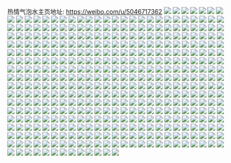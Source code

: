 热情气泡水主页地址: https://weibo.com/u/5046717362 
![](https://wx4.sinaimg.cn/mw2000/005vxvJ8gy1h96760uqk1j31kx2dd1ky.jpg) 
![](https://wx4.sinaimg.cn/mw2000/005vxvJ8gy1h96761qrwbj31al1xwx6p.jpg) 
![](https://wx4.sinaimg.cn/mw2000/005vxvJ8gy1h9675zy5j1j31kw2dc7wh.jpg) 
![](https://wx4.sinaimg.cn/mw2000/005vxvJ8gy1h9676bb5yij32c0340kjl.jpg) 
![](https://wx4.sinaimg.cn/mw2000/005vxvJ8gy1h967o7gn9kj32c03401ky.jpg) 
![](https://wx4.sinaimg.cn/mw2000/005vxvJ8gy1h9675vabkfj31sc2dsb2a.jpg) 
![](https://wx4.sinaimg.cn/mw2000/005vxvJ8gy1h8talf1d9hj32c0340u0y.jpg) 
![](https://wx4.sinaimg.cn/mw2000/005vxvJ8gy1h8taliv6q2j32c0340u0y.jpg) 
![](https://wx4.sinaimg.cn/mw2000/005vxvJ8gy1h8t9e0kesmj31sg2dse81.jpg) 
![](https://wx4.sinaimg.cn/mw2000/005vxvJ8gy1h872h0ddt5j335s2lp1kz.jpg) 
![](https://wx4.sinaimg.cn/mw2000/005vxvJ8gy1h872h1j0gij30v81avn99.jpg) 
![](https://wx4.sinaimg.cn/mw2000/005vxvJ8gy1h872gwnsbsj30v91av4aq.jpg) 
![](https://wx4.sinaimg.cn/mw2000/005vxvJ8gy1h7up0qszlqj31sc2dshdu.jpg) 
![](https://wx4.sinaimg.cn/mw2000/005vxvJ8gy1h7up0o4b1kj31sc2ds1ky.jpg) 
![](https://wx4.sinaimg.cn/mw2000/005vxvJ8gy1h7up0t7mloj31sc2dskjm.jpg) 
![](https://wx4.sinaimg.cn/mw2000/005vxvJ8gy1h7up0u1zoyj316o1kwwpc.jpg) 
![](https://wx4.sinaimg.cn/mw2000/005vxvJ8gy1h7gprw4xt1j32812ypx6r.jpg) 
![](https://wx4.sinaimg.cn/mw2000/005vxvJ8gy1h7gpro0kevj31fl1wsngw.jpg) 
![](https://wx4.sinaimg.cn/mw2000/005vxvJ8gy1h7gps1za5aj31sg2cv4qp.jpg) 
![](https://wx4.sinaimg.cn/mw2000/005vxvJ8gy1h7gprx7j9qj31jg21yh4l.jpg) 
![](https://wx4.sinaimg.cn/mw2000/005vxvJ8gy1h7gps13o6cj30qo0zkabd.jpg) 
![](https://wx4.sinaimg.cn/mw2000/005vxvJ8gy1h7gprycdzmj30qo0zkgmr.jpg) 
![](https://wx4.sinaimg.cn/mw2000/005vxvJ8gy1h7gps3i4oij329b30f7wi.jpg) 
![](https://wx4.sinaimg.cn/mw2000/005vxvJ8gy1h79z9e12zfj32c03407wi.jpg) 
![](https://wx4.sinaimg.cn/mw2000/005vxvJ8gy1h79zexe2q1j31sg2dsdkn.jpg) 
![](https://wx4.sinaimg.cn/mw2000/005vxvJ8gy1h79zek41wgj31sg2dvb29.jpg) 
![](https://wx4.sinaimg.cn/mw2000/005vxvJ8gy1h79zeucvlfj32by33xu0z.jpg) 
![](https://wx4.sinaimg.cn/mw2000/005vxvJ8gy1h79zeqmhh6j31kw1vb7wh.jpg) 
![](https://wx4.sinaimg.cn/mw2000/005vxvJ8gy1h79zeoixjdj31tr1tr4qp.jpg) 
![](https://wx4.sinaimg.cn/mw2000/005vxvJ8gy1h743yvuv9ij32c02c01kx.jpg) 
![](https://wx4.sinaimg.cn/mw2000/005vxvJ8gy1h68vv8kkf7j30sg35knpd.jpg) 
![](https://wx4.sinaimg.cn/mw2000/005vxvJ8gy1h68vv6x5wjj30sg35ke81.jpg) 
![](https://wx4.sinaimg.cn/mw2000/005vxvJ8gy1h68vv5cw7gj30sg2wa4cc.jpg) 
![](https://wx4.sinaimg.cn/mw2000/005vxvJ8gy1h68vv9rpfjj30sg2p3n32.jpg) 
![](https://wx4.sinaimg.cn/mw2000/005vxvJ8gy1h68vvfm7n1j30sg35s4qq.jpg) 
![](https://wx4.sinaimg.cn/mw2000/005vxvJ8gy1h68vvdnnlej30sg47gaqr.jpg) 
![](https://wx4.sinaimg.cn/mw2000/005vxvJ8gy1h68vviylcgj30sg35skjl.jpg) 
![](https://wx4.sinaimg.cn/mw2000/005vxvJ8gy1h68vuysp9ij30sg35pb29.jpg) 
![](https://wx4.sinaimg.cn/mw2000/005vxvJ8gy1h68vvbfi2wj30sg35nn30.jpg) 
![](https://wx4.sinaimg.cn/mw2000/005vxvJ8gy1h68vv0pjcsj30sg2x5ncx.jpg) 
![](https://wx4.sinaimg.cn/mw2000/005vxvJ8gy1h68vv2fs99j30sg35sthh.jpg) 
![](https://wx4.sinaimg.cn/mw2000/005vxvJ8gy1h68vv3kz2gj30sg2mt45w.jpg) 
![](https://wx4.sinaimg.cn/mw2000/005vxvJ8gy1h68vvhin1sj30sg35su0x.jpg) 
![](https://wx4.sinaimg.cn/mw2000/005vxvJ8ly1h5rk36zminj32c0340b2c.jpg) 
![](https://wx4.sinaimg.cn/mw2000/005vxvJ8ly1h5rk5qmrm8j31sg2dsb29.jpg) 
![](https://wx4.sinaimg.cn/mw2000/005vxvJ8ly1h5rk3b8zfwj31kw2dc7wi.jpg) 
![](https://wx4.sinaimg.cn/mw2000/005vxvJ8ly1h5rk5c3mnlj31wm1wmqv5.jpg) 
![](https://wx4.sinaimg.cn/mw2000/005vxvJ8ly1h5rk713f20j31sg2dse81.jpg) 
![](https://wx4.sinaimg.cn/mw2000/005vxvJ8ly1h5rk7xygvsj31s035su0x.jpg) 
![](https://wx4.sinaimg.cn/mw2000/005vxvJ8ly1h5rk5cre3aj31sg1sgb29.jpg) 
![](https://wx4.sinaimg.cn/mw2000/005vxvJ8ly1h5rk39cvmpj30sg47pnpd.jpg) 
![](https://wx4.sinaimg.cn/mw2000/005vxvJ8ly1h5fxl3obh1j31sg2dsb29.jpg) 
![](https://wx4.sinaimg.cn/mw2000/005vxvJ8ly1h5fxl2vww4j31qj2b8e81.jpg) 
![](https://wx4.sinaimg.cn/mw2000/005vxvJ8ly1h5fxl6talrj31sg2dsb29.jpg) 
![](https://wx4.sinaimg.cn/mw2000/005vxvJ8ly1h5fxl4cujkj31sg2dse81.jpg) 
![](https://wx4.sinaimg.cn/mw2000/005vxvJ8ly1h5fxl55kxhj31rq2cpb29.jpg) 
![](https://wx4.sinaimg.cn/mw2000/005vxvJ8ly1h5fxl61y7tj31pt2a91c6.jpg) 
![](https://wx4.sinaimg.cn/mw2000/005vxvJ8gy1h49s6ovzd9j32852z9kjn.jpg) 
![](https://wx4.sinaimg.cn/mw2000/005vxvJ8gy1h49s63orqkj32c02ch4qq.jpg) 
![](https://wx4.sinaimg.cn/mw2000/005vxvJ8gy1h49s5x8cbxj32dc35s7wk.jpg) 
![](https://wx4.sinaimg.cn/mw2000/005vxvJ8gy1h49s60a7tgj30sg2mtb29.jpg) 
![](https://wx4.sinaimg.cn/mw2000/005vxvJ8gy1h49s6kzqcmj31sg2dsb29.jpg) 
![](https://wx4.sinaimg.cn/mw2000/005vxvJ8gy1h49s65nx0hj32c0340b2a.jpg) 
![](https://wx4.sinaimg.cn/mw2000/005vxvJ8gy1h3xfalleg4j32c02c0x6p.jpg) 
![](https://wx4.sinaimg.cn/mw2000/005vxvJ8gy1h3ocxzlo3uj31jg0v9dua.jpg) 
![](https://wx4.sinaimg.cn/mw2000/005vxvJ8gy1h3kr4xllk3j31sg2dsqv5.jpg) 
![](https://wx4.sinaimg.cn/mw2000/005vxvJ8gy1h3g3ip8zx5j32c1340kjn.jpg) 
![](https://wx4.sinaimg.cn/mw2000/005vxvJ8gy1h3g3iwalqdj32c13401kz.jpg) 
![](https://wx4.sinaimg.cn/mw2000/005vxvJ8gy1h34uzrl60wj30us152gze.jpg) 
![](https://wx4.sinaimg.cn/mw2000/005vxvJ8gy1h34uzsons3j32c02c0e7w.jpg) 
![](https://wx4.sinaimg.cn/mw2000/005vxvJ8gy1h34uzvgp8rj31ix2171kx.jpg) 
![](https://wx4.sinaimg.cn/mw2000/005vxvJ8gy1h34uzumoruj31kw23ve82.jpg) 
![](https://wx4.sinaimg.cn/mw2000/005vxvJ8gy1h329fj7x50j316i1ko14b.jpg) 
![](https://wx4.sinaimg.cn/mw2000/005vxvJ8gy1h329fk8n0hj310t1d37do.jpg) 
![](https://wx4.sinaimg.cn/mw2000/005vxvJ8gy1h2wp1e55lrj30k00m5dmu.jpg) 
![](https://wx4.sinaimg.cn/mw2000/005vxvJ8gy1h1rnm865buj30j10j5gnu.jpg) 
![](https://wx4.sinaimg.cn/mw2000/005vxvJ8gy1h1d4hr2rxvj30j60y517t.jpg) 
![](https://wx4.sinaimg.cn/mw2000/005vxvJ8gy1h1d4i8qyvcj31wa1kwb2a.jpg) 
![](https://wx4.sinaimg.cn/mw2000/005vxvJ8gy1h1d4hn23gwj31kw23ve82.jpg) 
![](https://wx4.sinaimg.cn/mw2000/005vxvJ8gy1h1d4hpp44sj323t1kwb2a.jpg) 
![](https://wx4.sinaimg.cn/mw2000/005vxvJ8gy1h1d4hjmk2aj31kw23vnpe.jpg) 
![](https://wx4.sinaimg.cn/mw2000/005vxvJ8gy1h1d4hxdfidj31qe1kwhdu.jpg) 
![](https://wx4.sinaimg.cn/mw2000/005vxvJ8gy1h1d4i08qvsj31kw23uqv6.jpg) 
![](https://wx4.sinaimg.cn/mw2000/005vxvJ8gy1h1d4i30c2uj31kw23vhdu.jpg) 
![](https://wx4.sinaimg.cn/mw2000/005vxvJ8gy1h1d4i64kbrj31kw23vkjm.jpg) 
![](https://wx4.sinaimg.cn/mw2000/005vxvJ8gy1h1d4huto3cj31kw23v7wj.jpg) 
![](https://wx4.sinaimg.cn/mw2000/005vxvJ8gy1h0z7p2545xj31sg2dsb2a.jpg) 
![](https://wx4.sinaimg.cn/mw2000/005vxvJ8gy1h0z7p68ghkj31ln24qx6p.jpg) 
![](https://wx4.sinaimg.cn/mw2000/005vxvJ8gy1h0z7obz8n3j31x22vku0x.jpg) 
![](https://wx4.sinaimg.cn/mw2000/005vxvJ8gy1h0z7omekezj31kw2dc4qq.jpg) 
![](https://wx4.sinaimg.cn/mw2000/005vxvJ8gy1h0z7os1ju9j320830b4qq.jpg) 
![](https://wx4.sinaimg.cn/mw2000/005vxvJ8gy1h0z7ox2cgjj32p622o1ky.jpg) 
![](https://wx4.sinaimg.cn/mw2000/005vxvJ8ly1gyw1bqhlaij315o1jkwxh.jpg) 
![](https://wx4.sinaimg.cn/mw2000/005vxvJ8ly1gyw1bqsrqqj315o1jk1bx.jpg) 
![](https://wx4.sinaimg.cn/mw2000/005vxvJ8ly1gxxhrrp9o6j32c02c0e82.jpg) 
![](https://wx4.sinaimg.cn/mw2000/005vxvJ8gy1gxtyy893nqj31sc2ds4qp.jpg) 
![](https://wx4.sinaimg.cn/mw2000/005vxvJ8gy1gxtyy4zafvj31sc2dse81.jpg) 
![](https://wx4.sinaimg.cn/mw2000/005vxvJ8gy1gxtyy6dw1mj31om28ue1e.jpg) 
![](https://wx4.sinaimg.cn/mw2000/005vxvJ8gy1gxtyyp3oh1j33402c1x6r.jpg) 
![](https://wx4.sinaimg.cn/mw2000/005vxvJ8gy1gxtyydvcn3j322o340b2b.jpg) 
![](https://wx4.sinaimg.cn/mw2000/005vxvJ8gy1gxtyyaji8wj333z22ohdu.jpg) 
![](https://wx4.sinaimg.cn/mw2000/005vxvJ8gy1gxtyym2o50j321j32bu0y.jpg) 
![](https://wx4.sinaimg.cn/mw2000/005vxvJ8gy1gxtyygcjwej322o3404qr.jpg) 
![](https://wx4.sinaimg.cn/mw2000/005vxvJ8gy1gxtyys6nvij32bz369b2a.jpg) 
![](https://wx4.sinaimg.cn/mw2000/005vxvJ8gy1gxtyyj21swj322o340hdu.jpg) 
![](https://wx4.sinaimg.cn/mw2000/005vxvJ8gy1gwrsa7ozjvj30u0141e46.jpg) 
![](https://wx4.sinaimg.cn/mw2000/005vxvJ8gy1gwrsa9ld8ij32c0340kjm.jpg) 
![](https://wx4.sinaimg.cn/mw2000/005vxvJ8gy1gwrsacqakgj32c03401kz.jpg) 
![](https://wx4.sinaimg.cn/mw2000/005vxvJ8gy1gwrsa6ytxlj32c0340u10.jpg) 
![](https://wx4.sinaimg.cn/mw2000/005vxvJ8gy1gwn22o14dmj31sg2dsb29.jpg) 
![](https://wx4.sinaimg.cn/mw2000/005vxvJ8gy1gwn22pe7zcj31sg2dse7a.jpg) 
![](https://wx4.sinaimg.cn/mw2000/005vxvJ8gy1gvm2gce08fj61sg2ds1kx02.jpg) 
![](https://wx4.sinaimg.cn/mw2000/005vxvJ8ly1gv3nzps8lsj62762xke4202.jpg) 
![](https://wx4.sinaimg.cn/mw2000/005vxvJ8ly1gv3o000vglj62c0340npd02.jpg) 
![](https://wx4.sinaimg.cn/mw2000/005vxvJ8ly1gv3o07rub6j62a731lkjl02.jpg) 
![](https://wx4.sinaimg.cn/mw2000/005vxvJ8ly1gv3o14rkdvj628l2xfqv602.jpg) 
![](https://wx4.sinaimg.cn/mw2000/005vxvJ8ly1gv3o16e0z6j31sc2ds4qp.jpg) 
![](https://wx4.sinaimg.cn/mw2000/005vxvJ8ly1gv3o11fzyxj32c03404qr.jpg) 
![](https://wx4.sinaimg.cn/mw2000/005vxvJ8ly1gv3nzggmtpj329w308qv7.jpg) 
![](https://wx4.sinaimg.cn/mw2000/005vxvJ8ly1gv3nzx8t4cj62c0340kjm02.jpg) 
![](https://wx4.sinaimg.cn/mw2000/005vxvJ8ly1gv3nzn7o7ej32c0340kjp.jpg) 
![](https://wx4.sinaimg.cn/mw2000/005vxvJ8ly1gv3o01nd75j63402c0npd02.jpg) 
![](https://wx4.sinaimg.cn/mw2000/005vxvJ8ly1gv3o03502wj63402c0e8102.jpg) 
![](https://wx4.sinaimg.cn/mw2000/005vxvJ8ly1gv3o05li1gj63402c0hdu02.jpg) 
![](https://wx4.sinaimg.cn/mw2000/005vxvJ8ly1gv3nzsghuzj62c03404qp02.jpg) 
![](https://wx4.sinaimg.cn/mw2000/005vxvJ8ly1gv3nzu83a7j32c03401ky.jpg) 
![](https://wx4.sinaimg.cn/mw2000/005vxvJ8ly1gv3nzbnknbj63402c0u0602.jpg) 
![](https://wx4.sinaimg.cn/mw2000/005vxvJ8gy1guk1gxdk4gj62ds1sgx3802.jpg) 
![](https://wx4.sinaimg.cn/mw2000/005vxvJ8gy1guk1ghmwkxj62c03407wi02.jpg) 
![](https://wx4.sinaimg.cn/mw2000/005vxvJ8gy1guk1grei71j622o340e8202.jpg) 
![](https://wx4.sinaimg.cn/mw2000/005vxvJ8gy1guk1gfk57kj61sg2dse8102.jpg) 
![](https://wx4.sinaimg.cn/mw2000/005vxvJ8gy1guk1gjgz03j62c0340npd02.jpg) 
![](https://wx4.sinaimg.cn/mw2000/005vxvJ8gy1guk1goohc6j63402c0e8302.jpg) 
![](https://wx4.sinaimg.cn/mw2000/005vxvJ8gy1guk1gzwx5fj61rd2ccb2902.jpg) 
![](https://wx4.sinaimg.cn/mw2000/005vxvJ8gy1guk1h1kogvj62c0340kjl02.jpg) 
![](https://wx4.sinaimg.cn/mw2000/005vxvJ8gy1guk1gwdom6j630r22oqv702.jpg) 
![](https://wx4.sinaimg.cn/mw2000/005vxvJ8gy1guk1nu99nkj61sg2ds7qk02.jpg) 
![](https://wx4.sinaimg.cn/mw2000/005vxvJ8gy1guk1gyr9klj61sg2dswy902.jpg) 
![](https://wx4.sinaimg.cn/mw2000/005vxvJ8gy1guk1gc7079j61sg2ds7wh02.jpg) 
![](https://wx4.sinaimg.cn/mw2000/005vxvJ8gy1guf0c98jboj61k82307wh02.jpg) 
![](https://wx4.sinaimg.cn/mw2000/005vxvJ8gy1gue9290gs8j624y24y4qq02.jpg) 
![](https://wx4.sinaimg.cn/mw2000/005vxvJ8gy1gue924ukrqj62c02c01kz02.jpg) 
![](https://wx4.sinaimg.cn/mw2000/005vxvJ8gy1gue927rnqhj630j4iuhdx02.jpg) 
![](https://wx4.sinaimg.cn/mw2000/005vxvJ8gy1gue929zl0pj61sg2dsnpd02.jpg) 
![](https://wx4.sinaimg.cn/mw2000/005vxvJ8gy1gu7ajotagij31sg2dsnpd.jpg) 
![](https://wx4.sinaimg.cn/mw2000/005vxvJ8ly1gtvngc2dqjj31z4140n7f.jpg) 
![](https://wx4.sinaimg.cn/mw2000/005vxvJ8ly1gtvngbc5z9j31z4140gx9.jpg) 
![](https://wx4.sinaimg.cn/mw2000/005vxvJ8ly1gsy2de1897j33402c01l0.jpg) 
![](https://wx4.sinaimg.cn/mw2000/005vxvJ8ly1gsy2dfogezj33402c0b2a.jpg) 
![](https://wx4.sinaimg.cn/mw2000/005vxvJ8ly1gsy2h9ilj6j33402c0x6q.jpg) 
![](https://wx4.sinaimg.cn/mw2000/005vxvJ8ly1gsy2dyj287j34mo3347wn.jpg) 
![](https://wx4.sinaimg.cn/mw2000/005vxvJ8ly1gsy2d1xwbqj33402c04qr.jpg) 
![](https://wx4.sinaimg.cn/mw2000/005vxvJ8ly1gsy2hcmjldj33402c0u0y.jpg) 
![](https://wx4.sinaimg.cn/mw2000/005vxvJ8ly1gsoy6bv2hdj32ft2c04qr.jpg) 
![](https://wx4.sinaimg.cn/mw2000/005vxvJ8ly1gsoy3vp4eaj32c030b1ky.jpg) 
![](https://wx4.sinaimg.cn/mw2000/005vxvJ8ly1gsoy5goiouj334022oqv6.jpg) 
![](https://wx4.sinaimg.cn/mw2000/005vxvJ8ly1gsoy48fq2wj334022oqv6.jpg) 
![](https://wx4.sinaimg.cn/mw2000/005vxvJ8ly1gsoy60lihej33402c0u0z.jpg) 
![](https://wx4.sinaimg.cn/mw2000/005vxvJ8ly1gsoy4jf6dnj334022onpe.jpg) 
![](https://wx4.sinaimg.cn/mw2000/005vxvJ8ly1gsoy5mib1cj322o2oaqv5.jpg) 
![](https://wx4.sinaimg.cn/mw2000/005vxvJ8ly1gsoy4xel7cj32ae30ekjn.jpg) 
![](https://wx4.sinaimg.cn/mw2000/005vxvJ8ly1gsoy57r1ynj334022ox6q.jpg) 
![](https://wx4.sinaimg.cn/mw2000/005vxvJ8ly1gsoy6egjpbj33402c0qn4.jpg) 
![](https://wx4.sinaimg.cn/mw2000/005vxvJ8ly1gshp7m8rrzj31sg2ds4ha.jpg) 
![](https://wx4.sinaimg.cn/mw2000/005vxvJ8ly1gshp8h9po6j31sg2dstom.jpg) 
![](https://wx4.sinaimg.cn/mw2000/005vxvJ8ly1gseix3i5wvj32c02c0kjl.jpg) 
![](https://wx4.sinaimg.cn/mw2000/005vxvJ8ly1gseix1buj3j32ds1sckjm.jpg) 
![](https://wx4.sinaimg.cn/mw2000/005vxvJ8ly1gseix0k20gj32ds1schdu.jpg) 
![](https://wx4.sinaimg.cn/mw2000/005vxvJ8ly1gshkmhz49kj32a42a4hdu.jpg) 
![](https://wx4.sinaimg.cn/mw2000/005vxvJ8ly1gsdyhyv4jkj32c0340qv8.jpg) 
![](https://wx4.sinaimg.cn/mw2000/005vxvJ8ly1gsdyi2421aj31sc2dse83.jpg) 
![](https://wx4.sinaimg.cn/mw2000/005vxvJ8ly1gsdyhv7ywkj32c0340qv5.jpg) 
![](https://wx4.sinaimg.cn/mw2000/005vxvJ8ly1gsdyi5isinj32x622rqv7.jpg) 
![](https://wx4.sinaimg.cn/mw2000/005vxvJ8ly1gsdyi8so2hj31wy2jyx6q.jpg) 
![](https://wx4.sinaimg.cn/mw2000/005vxvJ8ly1gsdyiakf4kj32c02c1kjl.jpg) 
![](https://wx4.sinaimg.cn/mw2000/005vxvJ8ly1gsdyibqxjcj32782787j3.jpg) 
![](https://wx4.sinaimg.cn/mw2000/005vxvJ8ly1gsdyigkwphj34002iq4qt.jpg) 
![](https://wx4.sinaimg.cn/mw2000/005vxvJ8ly1gsdyii64q5j30uk2ckb29.jpg) 
![](https://wx4.sinaimg.cn/mw2000/005vxvJ8ly1gsb5qimdkyj334022ohdv.jpg) 
![](https://wx4.sinaimg.cn/mw2000/005vxvJ8ly1gsb5qk2bnlj315o1jkquy.jpg) 
![](https://wx4.sinaimg.cn/mw2000/005vxvJ8ly1gsb5qllr4sj321131n4qr.jpg) 
![](https://wx4.sinaimg.cn/mw2000/005vxvJ8ly1gsb5qfissrj320x31dnpe.jpg) 
![](https://wx4.sinaimg.cn/mw2000/005vxvJ8ly1gs9xqeiigij31111jkwu3.jpg) 
![](https://wx4.sinaimg.cn/mw2000/005vxvJ8ly1gs9xqnke01j31yy2ygnpd.jpg) 
![](https://wx4.sinaimg.cn/mw2000/005vxvJ8ly1gs9xqkqs3vj322o340hdt.jpg) 
![](https://wx4.sinaimg.cn/mw2000/005vxvJ8ly1gs9xqfrg91j31zh2zcqv5.jpg) 
![](https://wx4.sinaimg.cn/mw2000/005vxvJ8ly1gs9xqm7qw9j31vk2i31ky.jpg) 
![](https://wx4.sinaimg.cn/mw2000/005vxvJ8ly1gshk5c91uvj33tf333b2c.jpg) 
![](https://wx4.sinaimg.cn/mw2000/005vxvJ8ly1gs8trzxrtej324j1z27wh.jpg) 
![](https://wx4.sinaimg.cn/mw2000/005vxvJ8ly1gs8ts191tij322o340qv5.jpg) 
![](https://wx4.sinaimg.cn/mw2000/005vxvJ8ly1gs8try5d28j334022onpd.jpg) 
![](https://wx4.sinaimg.cn/mw2000/005vxvJ8ly1gs8trz108wj329m30uhdt.jpg) 
![](https://wx4.sinaimg.cn/mw2000/005vxvJ8ly1gs8trwvgaoj315o1qi1kx.jpg) 
![](https://wx4.sinaimg.cn/mw2000/005vxvJ8ly1gs8ts2u3dij32c03404qq.jpg) 
![](https://wx4.sinaimg.cn/mw2000/005vxvJ8ly1gs6k84h096j343030tkjp.jpg) 
![](https://wx4.sinaimg.cn/mw2000/005vxvJ8ly1gs6k791iikj32fd1y6b29.jpg) 
![](https://wx4.sinaimg.cn/mw2000/005vxvJ8ly1gs6k6y2nzkj31400sf133.jpg) 
![](https://wx4.sinaimg.cn/mw2000/005vxvJ8ly1gs6k72hfmcj322l340u0y.jpg) 
![](https://wx4.sinaimg.cn/mw2000/005vxvJ8ly1gs6k6ti99oj315o1jkb29.jpg) 
![](https://wx4.sinaimg.cn/mw2000/005vxvJ8ly1gs6k7c8d4rj31y02kfx6p.jpg) 
![](https://wx4.sinaimg.cn/mw2000/005vxvJ8ly1gs6k6w7y52j31z41e91kx.jpg) 
![](https://wx4.sinaimg.cn/mw2000/005vxvJ8ly1gs6k76t0hgj322o2myb2a.jpg) 
![](https://wx4.sinaimg.cn/mw2000/005vxvJ8ly1gs6k6of4svj315o1jkkd7.jpg) 
![](https://wx4.sinaimg.cn/mw2000/005vxvJ8ly1gs46jgymsmj331w4kue84.jpg) 
![](https://wx4.sinaimg.cn/mw2000/005vxvJ8ly1gs46i5yvvvj315o1eytsx.jpg) 
![](https://wx4.sinaimg.cn/mw2000/005vxvJ8ly1gs46if27wrj31xp2wlx6p.jpg) 
![](https://wx4.sinaimg.cn/mw2000/005vxvJ8ly1gs46iwmuprj322x3407wh.jpg) 
![](https://wx4.sinaimg.cn/mw2000/005vxvJ8ly1gs46kwz8xcj331g4k67wj.jpg) 
![](https://wx4.sinaimg.cn/mw2000/005vxvJ8ly1gs46ir7fvmj322o340kjl.jpg) 
![](https://wx4.sinaimg.cn/mw2000/005vxvJ8ly1gs46ij4tydj322x340b29.jpg) 
![](https://wx4.sinaimg.cn/mw2000/005vxvJ8ly1gs46j1grjzj31xi33g7wh.jpg) 
![](https://wx4.sinaimg.cn/mw2000/005vxvJ8ly1gs46i8dydpj30xc461u0x.jpg) 
![](https://wx4.sinaimg.cn/mw2000/005vxvJ8ly1gs1vm528b9j322o340npd.jpg) 
![](https://wx4.sinaimg.cn/mw2000/005vxvJ8ly1gs1vmi3ccdj33344mokjr.jpg) 
![](https://wx4.sinaimg.cn/mw2000/005vxvJ8ly1gs1vme8fcsj322o340b2b.jpg) 
![](https://wx4.sinaimg.cn/mw2000/005vxvJ8ly1gs1vm8d11vj322o340qv5.jpg) 
![](https://wx4.sinaimg.cn/mw2000/005vxvJ8ly1gs1vm6ozdoj334022onpe.jpg) 
![](https://wx4.sinaimg.cn/mw2000/005vxvJ8ly1gs1vmazfxlj322o340b2b.jpg) 
![](https://wx4.sinaimg.cn/mw2000/005vxvJ8ly1gs0rf0tbt0j322o340x6q.jpg) 
![](https://wx4.sinaimg.cn/mw2000/005vxvJ8ly1gs0rf2cajpj334022o1ky.jpg) 
![](https://wx4.sinaimg.cn/mw2000/005vxvJ8ly1gs0rf44zrgj322o340x6p.jpg) 
![](https://wx4.sinaimg.cn/mw2000/005vxvJ8ly1gs0rew267tj334022o7wi.jpg) 
![](https://wx4.sinaimg.cn/mw2000/005vxvJ8ly1gs0rf8jcgzj334022ob2a.jpg) 
![](https://wx4.sinaimg.cn/mw2000/005vxvJ8ly1gs0rfd1xaej322o340x6p.jpg) 
![](https://wx4.sinaimg.cn/mw2000/005vxvJ8ly1gs0rfjyujyj328w2zvhdu.jpg) 
![](https://wx4.sinaimg.cn/mw2000/005vxvJ8ly1gs0rfxiap1j327t2vau0y.jpg) 
![](https://wx4.sinaimg.cn/mw2000/005vxvJ8ly1gs0rg06nqaj31sc2dsb2a.jpg) 
![](https://wx4.sinaimg.cn/mw2000/005vxvJ8ly1gs0rg8c0x5j322o340npd.jpg) 
![](https://wx4.sinaimg.cn/mw2000/005vxvJ8ly1gs0rgczrg8j32zs1zu4qq.jpg) 
![](https://wx4.sinaimg.cn/mw2000/005vxvJ8gy1grhygan9cyj62c0340b2a02.jpg) 
![](https://wx4.sinaimg.cn/mw2000/005vxvJ8gy1grhyghw3qej326g2wmkjm.jpg) 
![](https://wx4.sinaimg.cn/mw2000/005vxvJ8gy1grhygmk3tnj31o0280x6p.jpg) 
![](https://wx4.sinaimg.cn/mw2000/005vxvJ8gy1grhyg4czg5j30rs15otpx.jpg) 
![](https://wx4.sinaimg.cn/mw2000/005vxvJ8gy1grhygtgxx8j32c0340x1o.jpg) 
![](https://wx4.sinaimg.cn/mw2000/005vxvJ8gy1grhygr2kxgj32c034zx6p.jpg) 
![](https://wx4.sinaimg.cn/mw2000/005vxvJ8gy1gqzad3xqz1j325v22xhb4.jpg) 
![](https://wx4.sinaimg.cn/mw2000/005vxvJ8gy1gqy7331hx4j31nc25xkjl.jpg) 
![](https://wx4.sinaimg.cn/mw2000/005vxvJ8gy1gqy66irzc1j31o0280qv5.jpg) 
![](https://wx4.sinaimg.cn/mw2000/005vxvJ8gy1gqejnqktcuj32c0340b2b.jpg) 
![](https://wx4.sinaimg.cn/mw2000/005vxvJ8gy1gqejnsvv71j32c02c0hdt.jpg) 
![](https://wx4.sinaimg.cn/mw2000/005vxvJ8gy1gqejo1lznjj327z2yokjm.jpg) 
![](https://wx4.sinaimg.cn/mw2000/005vxvJ8gy1gqejo7tn4yj31se2bu4qq.jpg) 
![](https://wx4.sinaimg.cn/mw2000/005vxvJ8gy1gqejzb98lfj32c02c0x6p.jpg) 
![](https://wx4.sinaimg.cn/mw2000/005vxvJ8gy1gqejo4rfwsj31sg2ds1ky.jpg) 
![](https://wx4.sinaimg.cn/mw2000/005vxvJ8gy1gqdnc5xp7ij32c02c0kbh.jpg) 
![](https://wx4.sinaimg.cn/mw2000/005vxvJ8gy1gqdncgp0a8j32c02c0b29.jpg) 
![](https://wx4.sinaimg.cn/mw2000/005vxvJ8gy1gqdncazo9rj326k26k4qr.jpg) 
![](https://wx4.sinaimg.cn/mw2000/005vxvJ8gy1gqdncd5n96j327a27ano6.jpg) 
![](https://wx4.sinaimg.cn/mw2000/005vxvJ8gy1gqbyr9uohhj31c1201hdw.jpg) 
![](https://wx4.sinaimg.cn/mw2000/005vxvJ8gy1gqbyr85rztj31kw2dc4qt.jpg) 
![](https://wx4.sinaimg.cn/mw2000/005vxvJ8gy1gqbyr6a5frj32c034fhdt.jpg) 
![](https://wx4.sinaimg.cn/mw2000/005vxvJ8gy1gqbyrbjal3j32c0340x6s.jpg) 
![](https://wx4.sinaimg.cn/mw2000/005vxvJ8gy1gq97j4omgkj32c02c0npd.jpg) 
![](https://wx4.sinaimg.cn/mw2000/005vxvJ8gy1gq97jj52c7j30rs118aov.jpg) 
![](https://wx4.sinaimg.cn/mw2000/005vxvJ8gy1gq97j8yirqj32tc1zmhdv.jpg) 
![](https://wx4.sinaimg.cn/mw2000/005vxvJ8gy1gq97jafnaaj32c02c01kx.jpg) 
![](https://wx4.sinaimg.cn/mw2000/005vxvJ8gy1gq97jk3rjkj30rs31wqv5.jpg) 
![](https://wx4.sinaimg.cn/mw2000/005vxvJ8gy1gq97j6n4ecj32c02c0qv5.jpg) 
![](https://wx4.sinaimg.cn/mw2000/005vxvJ8gy1gq97jewqw9j31v62vrb2b.jpg) 
![](https://wx4.sinaimg.cn/mw2000/005vxvJ8gy1gq97jg28nkj31lv257qv5.jpg) 
![](https://wx4.sinaimg.cn/mw2000/005vxvJ8gy1gq97jidiskj32c02c0kjn.jpg) 
![](https://wx4.sinaimg.cn/mw2000/005vxvJ8gy1gq97jce2njj32c02c0hdt.jpg) 
![](https://wx4.sinaimg.cn/mw2000/005vxvJ8gy1gq97j34ltnj32tc1yex6r.jpg) 
![](https://wx4.sinaimg.cn/mw2000/005vxvJ8gy1gq97jm9mz4j31zz2zze82.jpg) 
![](https://wx4.sinaimg.cn/mw2000/005vxvJ8gy1gq97jkr69kj31ge0th1cr.jpg) 
![](https://wx4.sinaimg.cn/mw2000/005vxvJ8ly1gq5ox3k82lj31o0280npd.jpg) 
![](https://wx4.sinaimg.cn/mw2000/005vxvJ8ly1gq5ox6pihlj31o0280e81.jpg) 
![](https://wx4.sinaimg.cn/mw2000/005vxvJ8ly1gq5ox87fjuj31jh10wqm2.jpg) 
![](https://wx4.sinaimg.cn/mw2000/005vxvJ8ly1gq5owza6nnj32471vmqv5.jpg) 
![](https://wx4.sinaimg.cn/mw2000/005vxvJ8ly1gpurqph2ovj32c02c01kz.jpg) 
![](https://wx4.sinaimg.cn/mw2000/005vxvJ8ly1gpurr5zv27j32c02c07wl.jpg) 
![](https://wx4.sinaimg.cn/mw2000/005vxvJ8gy1gprn8pwd28j31o01o0e82.jpg) 
![](https://wx4.sinaimg.cn/mw2000/005vxvJ8gy1gprn8rcu63j31o0280npf.jpg) 
![](https://wx4.sinaimg.cn/mw2000/005vxvJ8gy1gprn8tyfr0j32c02c01kx.jpg) 
![](https://wx4.sinaimg.cn/mw2000/005vxvJ8gy1gprn8v1vh3j31161164cs.jpg) 
![](https://wx4.sinaimg.cn/mw2000/005vxvJ8gy1gprn8vt6ljj31f31f3k1n.jpg) 
![](https://wx4.sinaimg.cn/mw2000/005vxvJ8gy1gqkguzdxkgj31o0280hdv.jpg) 
![](https://wx4.sinaimg.cn/mw2000/005vxvJ8gy1gpoy9z5a5yj31o0280x6p.jpg) 
![](https://wx4.sinaimg.cn/mw2000/005vxvJ8gy1gpoy9lji39j31o02804qq.jpg) 
![](https://wx4.sinaimg.cn/mw2000/005vxvJ8ly1gokwvabzsej31yg2mj4qp.jpg) 
![](https://wx4.sinaimg.cn/mw2000/005vxvJ8ly1gokwv9tqdxj31ik20rdz2.jpg) 
![](https://wx4.sinaimg.cn/mw2000/005vxvJ8ly1go87pio6ecj32c03401l7.jpg) 
![](https://wx4.sinaimg.cn/mw2000/005vxvJ8ly1go4sgl7g4dj32801o0b29.jpg) 
![](https://wx4.sinaimg.cn/mw2000/005vxvJ8ly1go4sgnaufej31o02804qq.jpg) 
![](https://wx4.sinaimg.cn/mw2000/005vxvJ8ly1go4sgkcsa3j31na26s7wh.jpg) 
![](https://wx4.sinaimg.cn/mw2000/005vxvJ8ly1go4sgm5syzj32in1vzkjl.jpg) 
![](https://wx4.sinaimg.cn/mw2000/005vxvJ8ly1go3ilnvzyoj32c03401em.jpg) 
![](https://wx4.sinaimg.cn/mw2000/005vxvJ8ly1go3iltm4pej31w02iohdu.jpg) 
![](https://wx4.sinaimg.cn/mw2000/005vxvJ8ly1go3ilveju1j32c03401kx.jpg) 
![](https://wx4.sinaimg.cn/mw2000/005vxvJ8ly1go3ilxj38gj32c03401j9.jpg) 
![](https://wx4.sinaimg.cn/mw2000/005vxvJ8ly1go2h67fyxgj32c02c0e81.jpg) 
![](https://wx4.sinaimg.cn/mw2000/005vxvJ8ly1go2h6a9uahj32c02c0npe.jpg) 
![](https://wx4.sinaimg.cn/mw2000/005vxvJ8ly1go2h6c83ljj32801o0qv5.jpg) 
![](https://wx4.sinaimg.cn/mw2000/005vxvJ8ly1go2h6g341tj31o0280e82.jpg) 
![](https://wx4.sinaimg.cn/mw2000/005vxvJ8ly1gnngx170vrj31o01o04qp.jpg) 
![](https://wx4.sinaimg.cn/mw2000/005vxvJ8ly1gnngwsq2r0j31o01o07wh.jpg) 
![](https://wx4.sinaimg.cn/mw2000/005vxvJ8ly1gnngx04d6aj32801o0npd.jpg) 
![](https://wx4.sinaimg.cn/mw2000/005vxvJ8ly1gnngwxqtoij31nj1nj4qp.jpg) 
![](https://wx4.sinaimg.cn/mw2000/005vxvJ8ly1gnm8pk294jj30rs24ee81.jpg) 
![](https://wx4.sinaimg.cn/mw2000/005vxvJ8ly1gnm8plj51gj30rs2qzb29.jpg) 
![](https://wx4.sinaimg.cn/mw2000/005vxvJ8ly1gnm8pkuanyj30rs2bcb29.jpg) 
![](https://wx4.sinaimg.cn/mw2000/005vxvJ8ly1gnm8pha7qnj30rs3h0npd.jpg) 
![](https://wx4.sinaimg.cn/mw2000/005vxvJ8ly1gnm8piv7a6j30rs24e7wh.jpg) 
![](https://wx4.sinaimg.cn/mw2000/005vxvJ8ly1gnm8pi4647j30rs23utvf.jpg) 
![](https://wx4.sinaimg.cn/mw2000/005vxvJ8ly1gnm8p4xuh7j30rs2d24qp.jpg) 
![](https://wx4.sinaimg.cn/mw2000/005vxvJ8ly1gnm8pm6bv6j30rs15odnr.jpg) 
![](https://wx4.sinaimg.cn/mw2000/005vxvJ8ly1gnm8oq19etj30jy0jfwf7.jpg) 
![](https://wx4.sinaimg.cn/mw2000/005vxvJ8ly1gnbuzvulhcj32801o0e81.jpg) 
![](https://wx4.sinaimg.cn/mw2000/005vxvJ8ly1gnbuz5isrbj32801o0e81.jpg) 
![](https://wx4.sinaimg.cn/mw2000/005vxvJ8ly1gm7i0t0wj4j31o0288hdx.jpg) 
![](https://wx4.sinaimg.cn/mw2000/005vxvJ8ly1gm7i0nrty4j33402c0hdu.jpg) 
![](https://wx4.sinaimg.cn/mw2000/005vxvJ8ly1gm7i1ojq5qj31o02804qs.jpg) 
![](https://wx4.sinaimg.cn/mw2000/005vxvJ8ly1gm7i0walc3j33402c0hdu.jpg) 
![](https://wx4.sinaimg.cn/mw2000/005vxvJ8ly1gm2v4r1pznj31dt1pcx1j.jpg) 
![](https://wx4.sinaimg.cn/mw2000/005vxvJ8ly1gm2v4s9mrfj31d71n47wc.jpg) 
![](https://wx4.sinaimg.cn/mw2000/005vxvJ8ly1glmi6rhlv9j30rs15pwxa.jpg) 
![](https://wx4.sinaimg.cn/mw2000/005vxvJ8ly1glmi6seipmj31ls2517wi.jpg) 
![](https://wx4.sinaimg.cn/mw2000/005vxvJ8ly1glkapuc0i3j31w02io7wl.jpg) 
![](https://wx4.sinaimg.cn/mw2000/005vxvJ8ly1glkapqv6nnj32c0340x6w.jpg) 
![](https://wx4.sinaimg.cn/mw2000/005vxvJ8ly1glkapsydjfj32c02c0npi.jpg) 
![](https://wx4.sinaimg.cn/mw2000/005vxvJ8ly1glkapvbpvij32c02c0e82.jpg) 
![](https://wx4.sinaimg.cn/mw2000/005vxvJ8ly1gl4pg1gmg1j31400u0n1n.jpg) 
![](https://wx4.sinaimg.cn/mw2000/005vxvJ8ly1gkw0p6u5n3j32801o0npe.jpg) 
![](https://wx4.sinaimg.cn/mw2000/005vxvJ8ly1gkw0pbga7gj33402c0qtl.jpg) 
![](https://wx4.sinaimg.cn/mw2000/005vxvJ8ly1gkw0p9x7q3j32801o04qr.jpg) 
![](https://wx4.sinaimg.cn/mw2000/005vxvJ8ly1gkw0p46viyj31ea1v27wh.jpg) 
![](https://wx4.sinaimg.cn/mw2000/005vxvJ8ly1gkut58q8eij32c0340asd.jpg) 
![](https://wx4.sinaimg.cn/mw2000/005vxvJ8ly1gkut577036j32c02c0x6p.jpg) 
![](https://wx4.sinaimg.cn/mw2000/005vxvJ8ly1gkut57ulwaj32c02c0hdt.jpg) 
![](https://wx4.sinaimg.cn/mw2000/005vxvJ8ly1gkut5aopjzj32c03401kx.jpg) 
![](https://wx4.sinaimg.cn/mw2000/005vxvJ8ly1gkozmanly4j31m02a97wh.jpg) 
![](https://wx4.sinaimg.cn/mw2000/005vxvJ8ly1gkozma30pjj31d21xe1kx.jpg) 
![](https://wx4.sinaimg.cn/mw2000/005vxvJ8ly1gkl9y28yg6j32yh27v1kx.jpg) 
![](https://wx4.sinaimg.cn/mw2000/005vxvJ8ly1gkl9xg0h4ej32c02c0e81.jpg) 
![](https://wx4.sinaimg.cn/mw2000/005vxvJ8ly1gkl9xxwbfrj32c02c0b2a.jpg) 
![](https://wx4.sinaimg.cn/mw2000/005vxvJ8ly1gkl9xp0mttj32c02c04qq.jpg) 
![](https://wx4.sinaimg.cn/mw2000/005vxvJ8ly1gjw1yh6363j31np3407wq.jpg) 
![](https://wx4.sinaimg.cn/mw2000/005vxvJ8ly1gjoypbj9alj32c02c0b2f.jpg) 
![](https://wx4.sinaimg.cn/mw2000/005vxvJ8ly1gjoyp9mw2sj32c02c0x6p.jpg) 
![](https://wx4.sinaimg.cn/mw2000/005vxvJ8ly1gjoyp8n065j3175176au2.jpg) 
![](https://wx4.sinaimg.cn/mw2000/005vxvJ8ly1gjo1gaqvyuj31w01w0kjl.jpg) 
![](https://wx4.sinaimg.cn/mw2000/005vxvJ8ly1gjo1g9ljq0j322w22wb29.jpg) 
![](https://wx4.sinaimg.cn/mw2000/005vxvJ8ly1gjo1gdx93xj32c02c0kjl.jpg) 
![](https://wx4.sinaimg.cn/mw2000/005vxvJ8ly1gjo1ga24saj31o0280ttc.jpg) 
![](https://wx4.sinaimg.cn/mw2000/005vxvJ8ly1gjft3h1tk8j31o027onph.jpg) 
![](https://wx4.sinaimg.cn/mw2000/005vxvJ8ly1gja7vwo7aaj30rs2bcqv5.jpg) 
![](https://wx4.sinaimg.cn/mw2000/005vxvJ8ly1gja7v0jab6j32c02c04qu.jpg) 
![](https://wx4.sinaimg.cn/mw2000/005vxvJ8ly1gja7w5j2xxj30rs3354qr.jpg) 
![](https://wx4.sinaimg.cn/mw2000/005vxvJ8ly1gja7vqzp7rj30rs2bcb2a.jpg) 
![](https://wx4.sinaimg.cn/mw2000/005vxvJ8ly1gja7wbipsyj30rs334x6p.jpg) 
![](https://wx4.sinaimg.cn/mw2000/005vxvJ8ly1gja7wm5ec4j32c03407wj.jpg) 
![](https://wx4.sinaimg.cn/mw2000/005vxvJ8ly1gj2tuxols7j32aw2awu0x.jpg) 
![](https://wx4.sinaimg.cn/mw2000/005vxvJ8ly1gj2tv35q1oj32c02c01l2.jpg) 
![](https://wx4.sinaimg.cn/mw2000/005vxvJ8ly1gj2tw9y6h6j32c02c01l2.jpg) 
![](https://wx4.sinaimg.cn/mw2000/005vxvJ8ly1gj2tuobqjfj326n26nhdy.jpg) 
![](https://wx4.sinaimg.cn/mw2000/005vxvJ8ly1givsg6of59j30v91vok55.jpg) 
![](https://wx4.sinaimg.cn/mw2000/005vxvJ8ly1givsg4xwy0j32c02c07wk.jpg) 
![](https://wx4.sinaimg.cn/mw2000/005vxvJ8ly1gitz11mkxtj30zn0qq46o.jpg) 
![](https://wx4.sinaimg.cn/mw2000/005vxvJ8ly1gitz13c706j323m1kq4qf.jpg) 
![](https://wx4.sinaimg.cn/mw2000/005vxvJ8ly1gitz1709nbj33402c0x6p.jpg) 
![](https://wx4.sinaimg.cn/mw2000/005vxvJ8ly1giper2mapmj30rs2bch9x.jpg) 
![](https://wx4.sinaimg.cn/mw2000/005vxvJ8ly1giper3y1zrj30rs2bc1kx.jpg) 
![](https://wx4.sinaimg.cn/mw2000/005vxvJ8ly1giper4y8moj30rs1jkqhr.jpg) 
![](https://wx4.sinaimg.cn/mw2000/005vxvJ8ly1giper9ovrtj31i621ce85.jpg) 
![](https://wx4.sinaimg.cn/mw2000/005vxvJ8ly1giperkz386j32c02c0kjq.jpg) 
![](https://wx4.sinaimg.cn/mw2000/005vxvJ8ly1giperp85pdj31uy2h9b2a.jpg) 
![](https://wx4.sinaimg.cn/mw2000/005vxvJ8ly1gfxxtua843j32c02c0gxk.jpg) 
![](https://wx4.sinaimg.cn/mw2000/005vxvJ8ly1gfxxtsu1h9j32c02c018l.jpg) 
![](https://wx4.sinaimg.cn/mw2000/005vxvJ8ly1gfqtionvcej31o0280b29.jpg) 
![](https://wx4.sinaimg.cn/mw2000/005vxvJ8ly1gf50laigo5j315q1knb0b.jpg) 
![](https://wx4.sinaimg.cn/mw2000/005vxvJ8ly1gejr16ls6wj30rn0rnwh7.jpg) 
![](https://wx4.sinaimg.cn/mw2000/005vxvJ8ly1gd33wtvg1fj31sg2dskjl.jpg) 
![](https://wx4.sinaimg.cn/mw2000/005vxvJ8ly1gbi4dxi647j31o0280u0z.jpg) 
![](https://wx4.sinaimg.cn/mw2000/005vxvJ8ly1gaoesz1bt7j33402c0kjm.jpg) 
![](https://wx4.sinaimg.cn/mw2000/005vxvJ8ly1gaoew68hafj33402c0x6r.jpg) 
![](https://wx4.sinaimg.cn/mw2000/005vxvJ8ly1gaoeu9evvbj30rs15ok12.jpg) 
![](https://wx4.sinaimg.cn/mw2000/005vxvJ8ly1g70lfs5m23j31mn1ocx6p.jpg) 
![](https://wx4.sinaimg.cn/mw2000/005vxvJ8ly1g70lfps5enj328y28zb2a.jpg) 
![](https://wx4.sinaimg.cn/mw2000/005vxvJ8ly1g70lft3u8jj30qt0qtglu.jpg) 
![](https://wx4.sinaimg.cn/mw2000/005vxvJ8ly1g70lfnshw8j31ne1nee81.jpg) 
![](https://wx4.sinaimg.cn/mw2000/005vxvJ8ly1g6oh4f2tk1j32by2byqv5.jpg) 
![](https://wx4.sinaimg.cn/mw2000/005vxvJ8ly1g46td1pr20j31ny27yhdu.jpg) 
![](https://wx4.sinaimg.cn/mw2000/005vxvJ8ly1g3sw0rrmyaj32eg1sukjm.jpg) 
![](https://wx4.sinaimg.cn/mw2000/005vxvJ8ly1g3o8bmo4x6j30sc16ijye.jpg) 
![](https://wx4.sinaimg.cn/mw2000/005vxvJ8ly1g3o8blmshwj31ua2gbe81.jpg) 
![](https://wx4.sinaimg.cn/mw2000/005vxvJ8ly1g3o8bnozkxj30sc35c1kx.jpg) 
![](https://wx4.sinaimg.cn/mw2000/005vxvJ8ly1g3o8bmcylbj30sc16i7gm.jpg) 
![](https://wx4.sinaimg.cn/mw2000/005vxvJ8ly1g3o8bj770nj30sc1rrgzb.jpg) 
![](https://wx4.sinaimg.cn/mw2000/005vxvJ8ly1g3o8bmz2d0j30sc16idm3.jpg) 
![](https://wx4.sinaimg.cn/mw2000/005vxvJ8ly1g2zuect9r5j32c02c0npf.jpg) 
![](https://wx4.sinaimg.cn/mw2000/005vxvJ8ly1g2jlqirwy6j32io1of4qp.jpg) 
![](https://wx4.sinaimg.cn/mw2000/005vxvJ8ly1g14rxz4az2j31o01o07wo.jpg) 
![](https://wx4.sinaimg.cn/mw2000/005vxvJ8ly1g02pgku4jsj31m81m8e84.jpg) 
![](https://wx4.sinaimg.cn/mw2000/005vxvJ8ly1g02pgi6egwj31ny1ny1hj.jpg) 
![](https://wx4.sinaimg.cn/mw2000/005vxvJ8ly1fxfzsy2r7cj32ai2aihdv.jpg) 
![](https://wx4.sinaimg.cn/mw2000/005vxvJ8ly1fxfzt0uu1gj32bw2bwb2h.jpg) 
![](https://wx4.sinaimg.cn/mw2000/005vxvJ8ly1fx7wwboraoj32c02c01ky.jpg) 
![](https://wx4.sinaimg.cn/mw2000/005vxvJ8ly1fwyn1ydtxuj31oj2iohe0.jpg) 
![](https://wx4.sinaimg.cn/mw2000/005vxvJ8ly1fwo99d7yd7j31oc2ioe81.jpg) 
![](https://wx4.sinaimg.cn/mw2000/005vxvJ8ly1fwo99edmtqj31nk2iob29.jpg) 
![](https://wx4.sinaimg.cn/mw2000/005vxvJ8ly1fwo99hd3q6j32ik1rue81.jpg) 
![](https://wx4.sinaimg.cn/mw2000/005vxvJ8ly1fwo99j4knuj31no2hiqv9.jpg) 
![](https://wx4.sinaimg.cn/mw2000/005vxvJ8ly1fwo99btdo8j31oc2ionpj.jpg) 
![](https://wx4.sinaimg.cn/mw2000/005vxvJ8ly1fwo99g3jb3j31oc2io4qu.jpg) 
![](https://wx4.sinaimg.cn/mw2000/005vxvJ8ly1fwo998imzxj31oc2io1l1.jpg) 
![](https://wx4.sinaimg.cn/mw2000/005vxvJ8ly1fwo99kzvswj31mu2gb4qu.jpg) 
![](https://wx4.sinaimg.cn/mw2000/005vxvJ8ly1fwo9969hrvj31oc2io1l1.jpg) 
![](https://wx4.sinaimg.cn/mw2000/005vxvJ8ly1fumvxo9chaj31vy1vy4qp.jpg) 
![](https://wx4.sinaimg.cn/mw2000/005vxvJ8ly1fucx8kee2aj32c0340qv5.jpg) 
![](https://wx4.sinaimg.cn/mw2000/005vxvJ8ly1ftg53o37bwj31vo1vo1it.jpg) 
![](https://wx4.sinaimg.cn/mw2000/005vxvJ8ly1ftg53pjxs4j31ul1ul1kx.jpg) 
![](https://wx4.sinaimg.cn/mw2000/005vxvJ8ly1ftg53mimdjj31uw1uwh8s.jpg) 
![](https://wx4.sinaimg.cn/mw2000/005vxvJ8ly1ftg53kopm2j31w01w0kjl.jpg) 
![](https://wx4.sinaimg.cn/mw2000/005vxvJ8ly1ftekroawgyj31ua1ua7wh.jpg) 
![](https://wx4.sinaimg.cn/mw2000/005vxvJ8ly1ftc5rwslahj31vo1voe81.jpg) 
![](https://wx4.sinaimg.cn/mw2000/005vxvJ8ly1ftc5s1y5zrj31w01w04qs.jpg) 
![](https://wx4.sinaimg.cn/mw2000/005vxvJ8ly1ft9t6ezkxoj31uw1uwnpg.jpg) 
![](https://wx4.sinaimg.cn/mw2000/005vxvJ8ly1ft9t6ogmblj31w01w0e4p.jpg) 
![](https://wx4.sinaimg.cn/mw2000/005vxvJ8ly1ft94wgs2pnj31vl1vlu0z.jpg) 
![](https://wx4.sinaimg.cn/mw2000/005vxvJ8ly1ft94w9u8syj31w01w0e81.jpg) 
